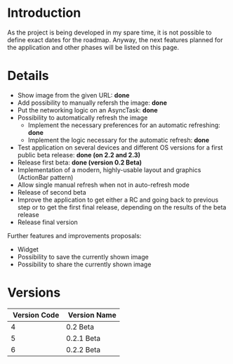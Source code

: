# Introduction #

As the project is being developed in my spare time, it is not possible to define exact dates for the roadmap. Anyway, the next features planned for the application and other phases will be listed on this page.


# Details #

  * Show image from the given URL: **done**
  * Add possibility to manually refersh the image: **done**
  * Put the networking logic on an AsyncTask: **done**
  * Possibility to automatically refresh the image
    * Implement the necessary preferences for an automatic refreshing: **done**
    * Implement the logic necessary for the automatic refresh: **done**
  * Test application on several devices and different OS versions for a first public beta release: **done (on 2.2 and 2.3)**
  * Release first beta: **done (version 0.2 Beta)**
  * Implementation of a modern, highly-usable layout and graphics (ActionBar pattern)
  * Allow single manual refresh when not in auto-refresh mode
  * Release of second beta
  * Improve the application to get either a RC and going back to previous step or to get the first final release, depending on the results of the beta release
  * Release final version

Further features and improvements proposals:
  * Widget
  * Possibility to save the currently shown image
  * Possibility to share the currently shown image

# Versions #

| **Version Code** | **Version Name** |
|:------------------|:------------------|
| 4 | 0.2 Beta |
| 5 | 0.2.1 Beta |
| 6 | 0.2.2 Beta |
